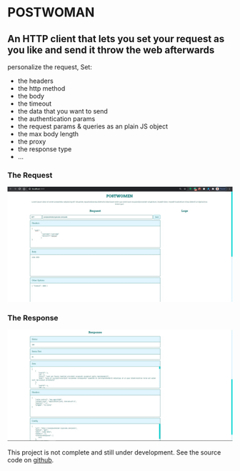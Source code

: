 # POSTWOMAN

## An HTTP client that lets you set your request as you like and send it throw the web afterwards

personalize the request, Set:

- the headers
- the http method
- the body
- the timeout
- the data that you want to send
- the authentication params
- the request params & queries as an plain JS object
- the max body length
- the proxy
- the response type
- ...

### The Request

![screenshot_1](src/assets/screenshots1.jpg)

### The Response

![screenshot_2](src/assets/screenshots2.jpg)

This project is not complete and still under development.
See the source code on [github](https://github.com/Abdelar/http-client).
